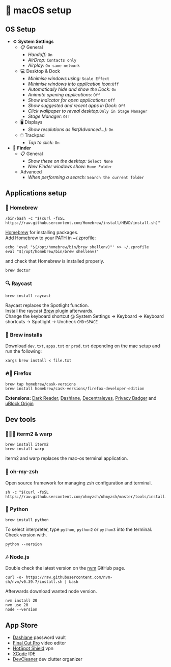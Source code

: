 # 🍏 macOS setup
## OS Setup
- ⚙️ **System Settings**
  - 📋 General  
    - _Handoff:_ `On`
    - _AirDrop:_ `Contacts only`
    - _Airplay:_ `On same network`
  - 💻 Desktop & Dock
    - _Minimise windows using:_ `Scale Effect`
    - _Minimise windows into application icon:_`Off`
    - _Automatically hide and show the Dock:_ `On`
    - _Animate opening applications:_ `Off`
    - _Show indicator for open applications:_ `Off`
    - _Show suggested and recent apps in Dock:_ `Off`
    - _Click wallpaper to reveal desktop:_`Only in Stage Manager`
    - _Stage Manager:_ `Off`
  - 🖥️ Displays  
    - _Show resolutions as list(Advanced...):_ `On`
  - 🖱️ Trackpad
    - _Tap to click:_ `On`
- 🔦 **Finder**
  - 📋 General
    - _Show these on the desktop:_ `Select None`
    - _New Finder windows show:_ `Home Folder`
  - Advanced
    - _When performing a search:_ `Search the current folder`


## Applications setup
### 🍺 Homebrew
```
/bin/bash -c "$(curl -fsSL https://raw.githubusercontent.com/Homebrew/install/HEAD/install.sh)"
```
[Homebrew](https://brew.sh) for installing packages.  
Add Homebrew to your PATH in ~/.zprofile:
```
echo 'eval "$(/opt/homebrew/bin/brew shellenv)"' >> ~/.zprofile
eval "$(/opt/homebrew/bin/brew shellenv)"
```
and check that Homebrew is installed properly.
```
brew doctor
```

### 🔍 Raycast
```
brew install raycast
```
Raycast replaces the Spotlight function.  
Install the raycast [Brew](https://www.raycast.com/nhojb/brew) plugin afterwards.  
Change the keyboard shortcut @ System Settings -> Keyboard -> Keyboard shortcuts -> Spotlight -> Uncheck `CMD+SPACE`

### 🍻 Brew installs
Download `dev.txt`, `apps.txt` or `prod.txt` depending on the mac setup and run the following:
```
xargs brew install < file.txt
```

### 🔥🦊 Firefox
```
brew tap homebrew/cask-versions
brew install homebrew/cask-versions/firefox-developer-edition
```
**Extensions:** [Dark Reader](https://addons.mozilla.org/en-US/firefox/addon/darkreader/?utm_source=addons.mozilla.org&utm_medium=referral&utm_content=search), [Dashlane](https://addons.mozilla.org/en-US/firefox/addon/dashlane/?utm_source=addons.mozilla.org&utm_medium=referral&utm_content=search), [Decentraleyes](https://addons.mozilla.org/en-US/firefox/addon/decentraleyes/), [Privacy Badger](https://addons.mozilla.org/en-US/firefox/addon/privacy-badger17/) and [uBlock Origin](https://addons.mozilla.org/en-US/firefox/addon/ublock-origin/)
## Dev tools
### 👨🏼‍💻 iterm2 & warp
```
brew install iterm2
brew install warp
```
iterm2 and warp replaces the mac-os terminal application.
### 💾 oh-my-zsh
Open source framework for managing zsh configuration and terminal.
```
sh -c "$(curl -fsSL https://raw.githubusercontent.com/ohmyzsh/ohmyzsh/master/tools/install.sh)"
```
### 🐍 Python
```
brew install python
```
To select interpreter, type `python`, `python2` or `python3` into the terminal.  
Check version with.
```
python --version
```
### 🎶 Node.js
Double check the latest version on the [nvm](https://github.com/nvm-sh/nvm) GitHub page. 
```
curl -o- https://raw.githubusercontent.com/nvm-sh/nvm/v0.39.7/install.sh | bash
```
Afterwards download wanted node version.
```
nvm install 20
nvm use 20
node --version
```

## App Store
- [Dashlane](https://apps.apple.com/dk/app/dashlane-password-manager/id517914548) password vault
- [Final Cut Pro](https://apps.apple.com/dk/app/final-cut-pro/id424389933?mt=12) video editor
- [HotSpot Shield](https://apps.apple.com/dk/app/hotspotshield-vpn-wifi-proxy/id771076721?mt=12) vpn
- [XCode](https://apps.apple.com/dk/app/xcode/id497799835?mt=12) IDE
- [DevCleaner](https://apps.apple.com/dk/app/devcleaner-for-xcode/id1388020431?mt=12) dev clutter organizer
